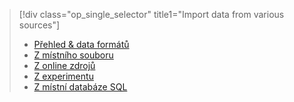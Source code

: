 > [!div class="op_single_selector" title1="Import data from various sources"]
> * [Přehled & data formátů](../articles/machine-learning/machine-learning-data-science-import-data.md)
> * [Z místního souboru](../articles/machine-learning/machine-learning-import-data-from-local-file.md)
> * [Z online zdrojů](../articles/machine-learning/machine-learning-import-data-from-online-sources.md)
> * [Z experimentu](../articles/machine-learning/machine-learning-import-data-from-an-experiment.md)
> * [Z místní databáze SQL](../articles/machine-learning/machine-learning-use-data-from-an-on-premises-sql-server.md)
>  

